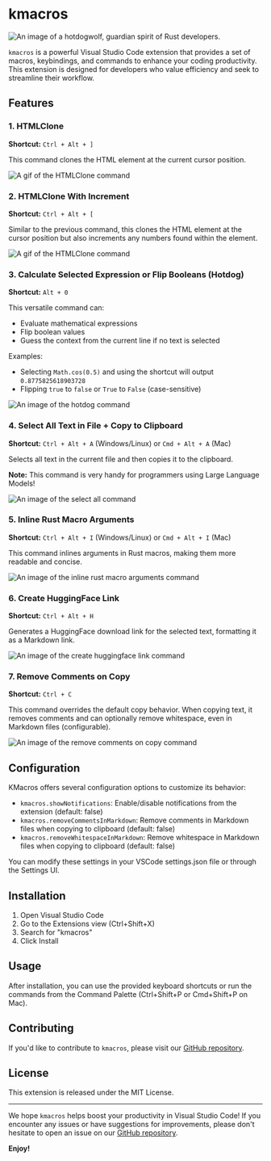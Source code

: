 # kmacros

![An image of a hotdogwolf, guardian spirit of Rust developers.](https://cringe.live/images/kmacros/hotdogwolf.png)

`kmacros` is a powerful Visual Studio Code extension that provides a set of macros, keybindings, and commands to enhance your coding productivity. This extension is designed for developers who value efficiency and seek to streamline their workflow.

## Features

### 1. HTMLClone

**Shortcut:** `Ctrl + Alt + ]`

This command clones the HTML element at the current cursor position.

![A gif of the HTMLClone command](https://cringe.live/images/kmacros/htmlclone_without_increment.gif)

### 2. HTMLClone With Increment

**Shortcut:** `Ctrl + Alt + [`

Similar to the previous command, this clones the HTML element at the cursor position but also increments any numbers found within the element.

![A gif of the HTMLClone command](https://cringe.live/images/kmacros/htmlclone_with_increment.gif)

### 3. Calculate Selected Expression or Flip Booleans (Hotdog)

**Shortcut:** `Alt + 0`

This versatile command can:

- Evaluate mathematical expressions
- Flip boolean values
- Guess the context from the current line if no text is selected

Examples:

- Selecting `Math.cos(0.5)` and using the shortcut will output `0.8775825618903728`
- Flipping `true` to `false` or `True` to `False` (case-sensitive)

![An image of the hotdog command](https://cringe.live/images/kmacros/hotdog-disposable.gif)

### 4. Select All Text in File + Copy to Clipboard

**Shortcut:** `Ctrl + Alt + A` (Windows/Linux) or `Cmd + Alt + A` (Mac)

Selects all text in the current file and then copies it to the clipboard.

**Note:** This command is very handy for programmers using Large Language Models!

![An image of the select all command](https://cringe.live/images/kmacros/selectall-copy.gif)

### 5. Inline Rust Macro Arguments

**Shortcut:** `Ctrl + Alt + I` (Windows/Linux) or `Cmd + Alt + I` (Mac)

This command inlines arguments in Rust macros, making them more readable and concise.

![An image of the inline rust macro arguments command](https://cringe.live/images/kmacros/inline-arguments.gif)

### 6. Create HuggingFace Link

**Shortcut:** `Ctrl + Alt + H`

Generates a HuggingFace download link for the selected text, formatting it as a Markdown link.

![An image of the create huggingface link command](https://cringe.live/images/kmacros/hf-link.gif)

### 7. Remove Comments on Copy

**Shortcut:** `Ctrl + C`

This command overrides the default copy behavior. When copying text, it removes comments and can optionally remove whitespace, even in Markdown files (configurable).

![An image of the remove comments on copy command](https://cringe.live/images/kmacros/copy-nocomments.gif)

## Configuration

KMacros offers several configuration options to customize its behavior:

- `kmacros.showNotifications`: Enable/disable notifications from the extension (default: false)
- `kmacros.removeCommentsInMarkdown`: Remove comments in Markdown files when copying to clipboard (default: false)
- `kmacros.removeWhitespaceInMarkdown`: Remove whitespace in Markdown files when copying to clipboard (default: false)

You can modify these settings in your VSCode settings.json file or through the Settings UI.

## Installation

1. Open Visual Studio Code
2. Go to the Extensions view (Ctrl+Shift+X)
3. Search for "kmacros"
4. Click Install

## Usage

After installation, you can use the provided keyboard shortcuts or run the commands from the Command Palette (Ctrl+Shift+P or Cmd+Shift+P on Mac).

## Contributing

If you'd like to contribute to `kmacros`, please visit our [GitHub repository](https://github.com/ka-de/kmacros).

## License

This extension is released under the MIT License.

---

We hope `kmacros` helps boost your productivity in Visual Studio Code! If you encounter any issues or have suggestions for improvements, please don't hesitate to open an issue on our [GitHub repository](https://github.com/ka-de/kmacros).

**Enjoy!**
